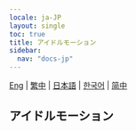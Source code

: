 ```yaml
---
locale: ja-JP
layout: single
toc: true
title: アイドルモーション
sidebar:
  nav: "docs-jp"
---
```

[Eng](/dancexr/features/idle_motion) | [繁中](/tw/dancexr/features/idle_motion) | [日本語](/jp/dancexr/features/idle_motion) | [한국어](/kr/dancexr/features/idle_motion) | [简中](/zh/dancexr/features/idle_motion)

## アイドルモーション